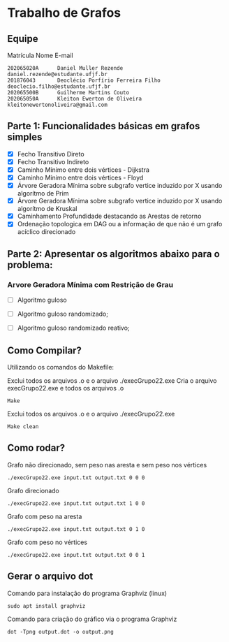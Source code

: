 # Trabalho de Grafos

## Equipe

Matrícula       Nome                                E-mail
```
202065020A      Daniel Muller Rezende               daniel.rezende@estudante.ufjf.br
201876043       Deoclécio Porfírio Ferreira Filho   deoclecio.filho@estudante.ufjf.br
202065500B      Guilherme Martins Couto
202065050A      Kleiton Ewerton de Oliveira         kleitonewertonoliveira@gmail.com
```
## Parte 1: Funcionalidades básicas em grafos simples

- [X] Fecho Transitivo Direto
- [X] Fecho Transitivo Indireto
- [X] Caminho Mínimo entre dois vértices - Dijkstra
- [X] Caminho Mínimo entre dois vértices - Floyd
- [X] Árvore Geradora Mínima sobre subgrafo vertice induzido por X usando algorítmo de Prim
- [X] Árvore Geradora Mínima sobre subgrafo vertice induzido por X usando algorítmo de Kruskal
- [X] Caminhamento Profundidade destacando as Arestas de retorno
- [X] Ordenação topologica em DAG ou a informação de que não é um grafo acíclico direcionado

## Parte 2: Apresentar os algoritmos abaixo para o problema:
### Arvore Geradora Mínima com Restrição de Grau

- [ ] Algoritmo guloso
- [ ] Algoritmo guloso randomizado;
- [ ] Algoritmo guloso randomizado reativo;


## Como Compilar?

Utilizando os comandos do Makefile:

Exclui todos os arquivos .o e o arquivo ./execGrupo22.exe
Cria o arquivo execGrupo22.exe e todos os arquivos .o

```
Make
```

Exclui todos os arquivos .o e o arquivo ./execGrupo22.exe

```
Make clean
```
## Como rodar?

Grafo não direcionado, sem peso nas aresta e sem peso nos vértices 
```
./execGrupo22.exe input.txt output.txt 0 0 0
```

Grafo direcionado 
```
./execGrupo22.exe input.txt output.txt 1 0 0
```

Grafo com peso na aresta 
```
./execGrupo22.exe input.txt output.txt 0 1 0
```

Grafo com peso no vértices 
```
./execGrupo22.exe input.txt output.txt 0 0 1
```
## Gerar o arquivo dot

Comando para instalação do programa Graphviz (linux)

```
sudo apt install graphviz
```
Comando para criação do gráfico via o programa Graphviz
```
dot -Tpng output.dot -o output.png
```
